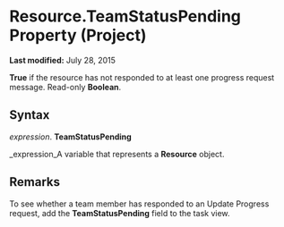
# Resource.TeamStatusPending Property (Project)

 **Last modified:** July 28, 2015

 **True** if the resource has not responded to at least one progress request message. Read-only **Boolean**.

## Syntax

 _expression_. **TeamStatusPending**

 _expression_A variable that represents a  **Resource** object.


## Remarks

To see whether a team member has responded to an Update Progress request, add the  **TeamStatusPending** field to the task view.

